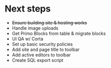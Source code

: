 # Next steps

- ~~Ensure building site & hosting works~~
- Handle image uploads
- Get Primo Blocks from table & migrate blocks
- UI QA w/ Corta
- Set up basic security policies
- Add site and page title to toolbar
- Add active editors to toolbar
- Create SQL export script